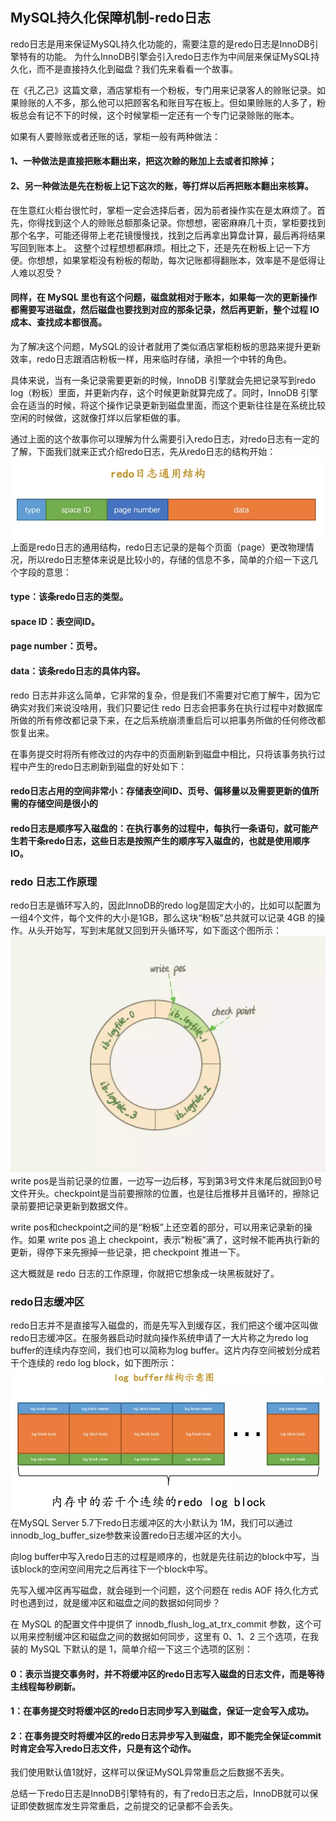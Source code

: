 ##  MySQL持久化保障机制-redo日志
redo日志是用来保证MySQL持久化功能的，需要注意的是redo日志是InnoDB引擎特有的功能。
为什么InnoDB引擎会引入redo日志作为中间层来保证MySQL持久化，而不是直接持久化到磁盘？我们先来看看一个故事。

在《孔乙己》这篇文章，酒店掌柜有一个粉板，专门用来记录客人的赊账记录。如果赊账的人不多，那么他可以把顾客名和账目写在板上。但如果赊账的人多了，粉板总会有记不下的时候，这个时候掌柜一定还有一个专门记录赊账的账本。

如果有人要赊账或者还账的话，掌柜一般有两种做法：

####  1、一种做法是直接把账本翻出来，把这次赊的账加上去或者扣除掉；
####  2、另一种做法是先在粉板上记下这次的账，等打烊以后再把账本翻出来核算。
在生意红火柜台很忙时，掌柜一定会选择后者，因为前者操作实在是太麻烦了。首先，你得找到这个人的赊账总额那条记录。你想想，密密麻麻几十页，掌柜要找到那个名字，可能还得带上老花镜慢慢找，找到之后再拿出算盘计算，最后再将结果写回到账本上。
这整个过程想想都麻烦。相比之下，还是先在粉板上记一下方便。你想想，如果掌柜没有粉板的帮助，每次记账都得翻账本，效率是不是低得让人难以忍受？

####  同样，在 MySQL 里也有这个问题，磁盘就相对于账本，如果每一次的更新操作都需要写进磁盘，然后磁盘也要找到对应的那条记录，然后再更新，整个过程 IO 成本、查找成本都很高。

为了解决这个问题，MySQL的设计者就用了类似酒店掌柜粉板的思路来提升更新效率，redo日志跟酒店粉板一样，用来临时存储，承担一个中转的角色。

具体来说，当有一条记录需要更新的时候，InnoDB 引擎就会先把记录写到redo log（粉板）里面，并更新内存，这个时候更新就算完成了。同时，InnoDB 引擎会在适当的时候，将这个操作记录更新到磁盘里面，而这个更新往往是在系统比较空闲的时候做，这就像打烊以后掌柜做的事。

通过上面的这个故事你可以理解为什么需要引入redo日志，对redo日志有一定的了解，下面我们就来正式介绍redo日志，先从redo日志的结构开始：
![](../../../resources/mysql/durability/1.png)
上面是redo日志的通用结构，redo日志记录的是每个页面（page）更改物理情况，所以redo日志整体来说是比较小的，存储的信息不多，简单的介绍一下这几个字段的意思：
####  type：该条redo日志的类型。
####  space ID：表空间ID。
####  page number：页号。
####  data：该条redo日志的具体内容。
redo 日志并非这么简单，它非常的复杂，但是我们不需要对它庖丁解牛，因为它确实对我们来说没啥用，我们只要记住 redo 日志会把事务在执行过程中对数据库所做的所有修改都记录下来，在之后系统崩溃重启后可以把事务所做的任何修改都恢复出来。

在事务提交时将所有修改过的内存中的页面刷新到磁盘中相比，只将该事务执行过程中产生的redo日志刷新到磁盘的好处如下：
####  redo日志占用的空间非常小：存储表空间ID、页号、偏移量以及需要更新的值所需的存储空间是很小的
####  redo日志是顺序写入磁盘的：在执行事务的过程中，每执行一条语句，就可能产生若干条redo日志，这些日志是按照产生的顺序写入磁盘的，也就是使用顺序IO。
### redo 日志工作原理
redo日志是循环写入的，因此InnoDB的redo log是固定大小的，比如可以配置为一组4个文件，每个文件的大小是1GB，那么这块“粉板”总共就可以记录 4GB 的操作。从头开始写，写到末尾就又回到开头循环写，如下面这个图所示：
![](../../../resources/mysql/durability/2.png)
write pos是当前记录的位置，一边写一边后移，写到第3号文件末尾后就回到0号文件开头。checkpoint是当前要擦除的位置，也是往后推移并且循环的，擦除记录前要把记录更新到数据文件。

write pos和checkpoint之间的是“粉板”上还空着的部分，可以用来记录新的操作。如果 write pos 追上 checkpoint，表示“粉板”满了，这时候不能再执行新的更新，得停下来先擦掉一些记录，把 checkpoint 推进一下。

这大概就是 redo 日志的工作原理，你就把它想象成一块黑板就好了。
### redo日志缓冲区
redo日志并不是直接写入磁盘的，而是先写入到缓存区，我们把这个缓冲区叫做redo日志缓冲区。在服务器启动时就向操作系统申请了一大片称之为redo log buffer的连续内存空间，我们也可以简称为log buffer。这片内存空间被划分成若干个连续的 redo log block，如下图所示：
![](../../../resources/mysql/durability/3.png)
在MySQL Server 5.7下redo日志缓冲区的大小默认为 1M，我们可以通过innodb_log_buffer_size参数来设置redo日志缓冲区的大小。

向log buffer中写入redo日志的过程是顺序的，也就是先往前边的block中写，当该block的空闲空间用完之后再往下一个block中写。

先写入缓冲区再写磁盘，就会碰到一个问题，这个问题在 redis AOF 持久化方式时也遇到过，就是缓冲区和磁盘之间的数据如何同步？

在 MySQL 的配置文件中提供了 innodb_flush_log_at_trx_commit 参数，这个可以用来控制缓冲区和磁盘之间的数据如何同步，这里有 0、1、2 三个选项，在我装的 MySQL 下默认的是 1，简单介绍一下这三个选项的区别：
####  0：表示当提交事务时，并不将缓冲区的redo日志写入磁盘的日志文件，而是等待主线程每秒刷新。
####  1：在事务提交时将缓冲区的redo日志同步写入到磁盘，保证一定会写入成功。
####  2：在事务提交时将缓冲区的redo日志异步写入到磁盘，即不能完全保证commit时肯定会写入redo日志文件，只是有这个动作。
我们使用默认值1就好，这样可以保证MySQL异常重启之后数据不丢失。

总结一下redo日志是InnoDB引擎特有的，有了redo日志之后，InnoDB就可以保证即使数据库发生异常重启，之前提交的记录都不会丢失。










